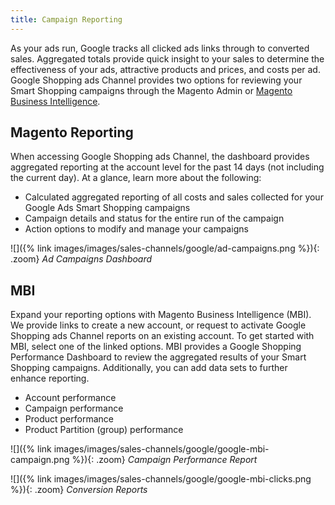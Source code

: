 ```yaml
---
title: Campaign Reporting
---
```


As your ads run, Google tracks all clicked ads links through to converted sales. Aggregated totals provide quick insight to your sales to determine the effectiveness of your ads, attractive products and prices, and costs per ad. Google Shopping ads Channel provides two options for reviewing your Smart Shopping campaigns through the Magento Admin or [Magento Business Intelligence](https://magento.com/products/business-intelligence).

## Magento Reporting

When accessing Google Shopping ads Channel, the dashboard provides aggregated reporting at the account level for the past 14 days (not including the current day). At a glance, learn more about the following:

* Calculated aggregated reporting of all costs and sales collected for your Google Ads Smart Shopping campaigns
* Campaign details and status for the entire run of the campaign
* Action options to modify and manage your campaigns

![]({% link images/images/sales-channels/google/ad-campaigns.png %}){: .zoom}
*Ad Campaigns Dashboard*

## MBI

Expand your reporting options with Magento Business Intelligence (MBI). We provide links to create a new account, or request to activate Google Shopping ads Channel reports on an existing account. To get started with MBI, select one of the linked options. MBI provides a Google Shopping Performance Dashboard to review the aggregated results of your Smart Shopping campaigns. Additionally, you can add data sets to further enhance reporting.

* Account performance
* Campaign performance
* Product performance
* Product Partition (group) performance

![]({% link images/images/sales-channels/google/google-mbi-campaign.png %}){: .zoom}
*Campaign Performance Report*

![]({% link images/images/sales-channels/google/google-mbi-clicks.png %}){: .zoom}
*Conversion Reports*